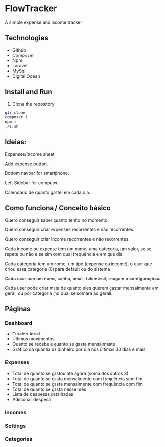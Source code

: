 FlowTracker
===========

A simple expense and income tracker

## Technologies
- Github
- Composer
- Npm
- Laravel
- MySql
- Digital Ocean

## Install and Run
1. Clone the repository
```bash
git clone
composer i
npm i
./s.sh
```

## Ideias:

Expenses/Income sheet.

Add expense button.

Bottom navbar for smartphone.

Left Sidebar for computer.

Calendário de quanto gastei em cada dia.

## Como funciona / Conceito básico

Quero conseguir saber quanto tenho no momento.

Quero conseguir criar expenses recorrentes e não recorrentes.

Quero conseguir criar income recorrentes e não recorrentes.

Cada income ou expense tem um nome, uma categoria, um valor, se se repete ou não e se sim com qual frequência e em que dia.

Cada categoria tem um nome, um tipo (expense ou income), o user que criou essa categoria (0) para default ou do sistema.

Cada user tem um nome, senha, email, telemóvel, imagem e configurações.

Cada user pode criar meta de quanto eles querem gastar mensalmente em geral, ou por categoria (no qual se somará ao geral).

## Páginas

### Dashboard
- O saldo Atual
- Últimos movimentos
- Quanto se recebe e quanto se gasta mensalmente
- Gráfico da quantia de dinheiro por dia nos últimos 30 dias e mais

### Expenses
- Total de quanto se gastou até agora (soma dos outros 3)
- Total de quanto se gasta mensalmente com frequência sem fim
- Total de quanto se gasta mensalmente com frequência com fim
- Total de quanto se gasta nesse mês
- Lista de despesas detalhadas
- Adicionar despesa

### Incomes
### Settings
### Categories
